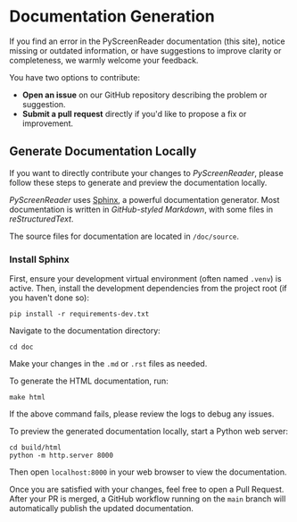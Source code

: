 # Documentation Generation

If you find an error in the PyScreenReader documentation (this site), notice missing or outdated information, or have suggestions to improve clarity or completeness, we warmly welcome your feedback.

You have two options to contribute:
- **Open an issue** on our GitHub repository describing the problem or suggestion.
- **Submit a pull request** directly if you'd like to propose a fix or improvement.

## Generate Documentation Locally

If you want to directly contribute your changes to *PyScreenReader*, please follow these steps to generate and preview the documentation locally.

*PyScreenReader* uses [Sphinx](https://github.com/sphinx-doc/sphinx), a powerful documentation generator.
Most documentation is written in _GitHub-styled Markdown_, with some files in _reStructuredText_.

The source files for documentation are located in `/doc/source`.

### Install Sphinx

First, ensure your development virtual environment (often named `.venv`) is active. Then, install the development dependencies from the project root
(if you haven't done so):

```shell
pip install -r requirements-dev.txt
```

Navigate to the documentation directory:

```shell
cd doc
```

Make your changes in the `.md` or `.rst` files as needed.

To generate the HTML documentation, run:

```shell
make html
```

If the above command fails, please review the logs to debug any issues.

To preview the generated documentation locally, start a Python web server:

```shell
cd build/html
python -m http.server 8000
```

Then open `localhost:8000` in your web browser to view the documentation.

Once you are satisfied with your changes, feel free to open a Pull Request. After your PR is merged, a GitHub workflow running on the `main` branch will automatically publish the updated documentation.
